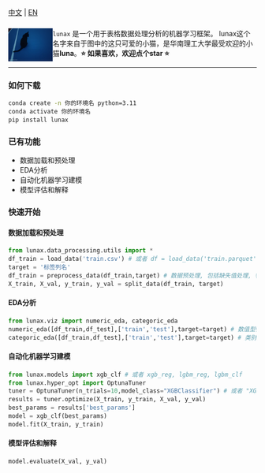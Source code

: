 [中文](README.md) | [EN](README.EN.md)
### 

<div>

<a href="./imgs/luna.jpg"><img src="./imgs/luna.jpg" width="90" align="left" /></a>``lunax`` 是一个用于表格数据处理分析的机器学习框架。 lunax这个名字来自于图中的这只可爱的小猫，是华南理工大学最受欢迎的小猫**luna**。**⭐️ 如果喜欢，欢迎点个star ⭐️**
</div>

---

### 如何下载
```bash
conda create -n 你的环境名 python=3.11
conda activate 你的环境名
pip install lunax
```

### 已有功能
- 数据加载和预处理
- EDA分析
- 自动化机器学习建模
- 模型评估和解释

### 快速开始
#### 数据加载和预处理
```Python
from lunax.data_processing.utils import *
df_train = load_data('train.csv') # 或者 df = load_data('train.parquet',mode='parquet')
target = '标签列名'
df_train = preprocess_data(df_train,target) # 数据预处理, 包括缺失值处理, 特征编码, 特征缩放
X_train, X_val, y_train, y_val = split_data(df_train, target)
```
#### EDA分析
```Python
from lunax.viz import numeric_eda, categoric_eda
numeric_eda([df_train,df_test],['train','test'],target=target) # 数值型特征分析
categoric_eda([df_train,df_test],['train','test'],target=target) # 类别型特征分析
```
#### 自动化机器学习建模
```Python
from lunax.models import xgb_clf # 或者 xgb_reg, lgbm_reg, lgbm_clf
from lunax.hyper_opt import OptunaTuner
tuner = OptunaTuner(n_trials=10,model_class="XGBClassifier") # 或者 "XGBRegressor", "LGBMRegressor", "LGBMClassifier") , n_trials为优化次数
results = tuner.optimize(X_train, y_train, X_val, y_val)
best_params = results['best_params']
model = xgb_clf(best_params)
model.fit(X_train, y_train)
```
#### 模型评估和解释
```Python
model.evaluate(X_val, y_val)
```